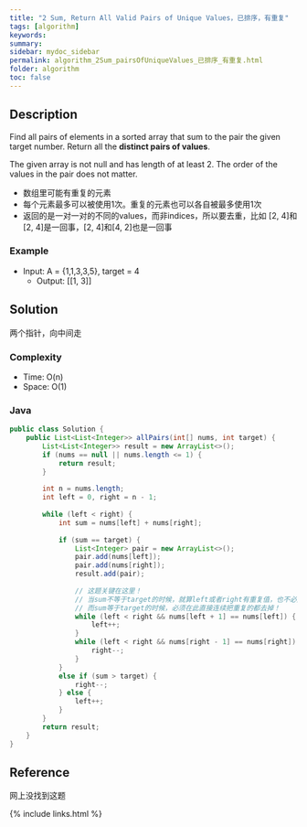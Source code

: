 ```yaml
---
title: "2 Sum, Return All Valid Pairs of Unique Values，已排序，有重复"
tags: [algorithm]
keywords:
summary:
sidebar: mydoc_sidebar
permalink: algorithm_2Sum_pairsOfUniqueValues_已排序_有重复.html
folder: algorithm
toc: false
---
```


## Description
Find all pairs of elements in a sorted array that sum to the pair the given target number. 
Return all the **distinct pairs of values**.

The given array is not null and has length of at least 2. The order of the values in the pair does not matter.

* 数组里可能有重复的元素
* 每个元素最多可以被使用1次。重复的元素也可以各自被最多使用1次
* 返回的是一对一对的不同的values，而非indices，所以要去重，比如 [2, 4]和[2, 4]是一回事，[2, 4]和[4, 2]也是一回事

### Example
* Input: A = {1,1,3,3,5}, target = 4
  * Output: [[1, 3]]

## Solution
两个指针，向中间走

### Complexity
* Time: O(n)
* Space: O(1)

### Java
```java
public class Solution {
    public List<List<Integer>> allPairs(int[] nums, int target) {
        List<List<Integer>> result = new ArrayList<>();
        if (nums == null || nums.length <= 1) {
            return result;
        }
        
        int n = nums.length;
        int left = 0, right = n - 1;
        
        while (left < right) {
            int sum = nums[left] + nums[right];
            
            if (sum == target) {
                List<Integer> pair = new ArrayList<>();
                pair.add(nums[left]);
                pair.add(nums[right]);
                result.add(pair);
                
                // 这题关键在这里！
                // 当sum不等于target的时候，就算left或者right有重复值，也不必连续跳！接下来一步步跳就行了
                // 而sum等于target的时候，必须在此直接连续把重复的都去掉！
                while (left < right && nums[left + 1] == nums[left]) {
                    left++;
                } 
                while (left < right && nums[right - 1] == nums[right]) {
                    right--;
                }
            } 
            else if (sum > target) {
                right--;
            } else {
                left++;
            }
        }
        return result;
    }
}
```

## Reference
网上没找到这题

{% include links.html %}
